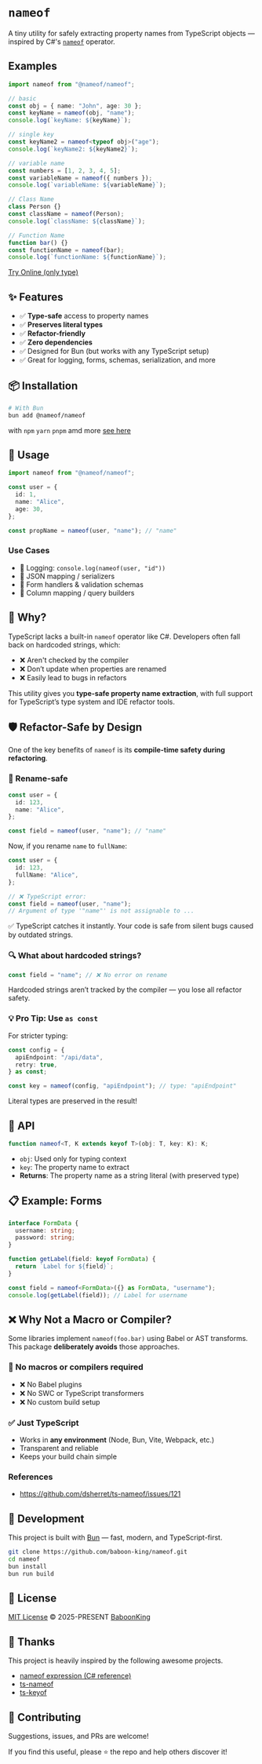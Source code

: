 # `nameof`

A tiny utility for safely extracting property names from TypeScript objects — inspired by C#'s [`nameof`](https://learn.microsoft.com/en-us/dotnet/csharp/language-reference/operators/nameof) operator.

## Examples

```ts
import nameof from "@nameof/nameof";

// basic
const obj = { name: "John", age: 30 };
const keyName = nameof(obj, "name");
console.log(`keyName: ${keyName}`);

// single key
const keyName2 = nameof<typeof obj>("age");
console.log(`keyName2: ${keyName2}`);

// variable name
const numbers = [1, 2, 3, 4, 5];
const variableName = nameof({ numbers });
console.log(`variableName: ${variableName}`);

// Class Name
class Person {}
const className = nameof(Person);
console.log(`className: ${className}`);

// Function Name
function bar() {}
const functionName = nameof(bar);
console.log(`functionName: ${functionName}`);
```

[Try Online (only type)](https://www.typescriptlang.org/play/?#code/JYWwDg9gTgLgBAOwIYgKYQGZw1CI4BEAAsmpgPSnoYEDcAUPeeXAEZIDOwAxvdxAg7wIrAFZwAvHADeiFKgBchAFIQAFggIAaOEgDmiuAGYADHAC+DfoPgBrVAE8AcvMlyyGABQjROglQIASgYmFi4EPQAbVDh7Bz4BIVjHFzQAJjcqTAAeGAcwajgfAD5PAn1UIJDmOAA3JChgJFZo91QEm0QAVxBWVCgONwBtAEYdNJ0jHQAWHQBWAF0rRPh6xubo1JipLK9ZBB6+gYtgxhqAYUjOQa2+K45BgAV+jgEZcw6k7nuOLcz5TCeZ4DATBOA1YGvBBnFgAMS6CG4MGAb1uGARSJRCDYDU8gXen3g6MRyIEfx2AK87CgYJq1PoQA)

## ✨ Features

- ✅ **Type-safe** access to property names
- ✅ **Preserves literal types**
- ✅ **Refactor-friendly**
- ✅ **Zero dependencies**
- ✅ Designed for Bun (but works with any TypeScript setup)
- ✅ Great for logging, forms, schemas, serialization, and more

## 📦 Installation

```bash
# With Bun
bun add @nameof/nameof
```

with `npm` `yarn` `pnpm` amd more [see here](/Installation.md)

## 🚀 Usage

```ts
import nameof from "@nameof/nameof";

const user = {
  id: 1,
  name: "Alice",
  age: 30,
};

const propName = nameof(user, "name"); // "name"
```

### Use Cases

- 🐞 Logging: `console.log(nameof(user, "id"))`
- 📄 JSON mapping / serializers
- 🧪 Form handlers & validation schemas
- 🔧 Column mapping / query builders

## 🧠 Why?

TypeScript lacks a built-in `nameof` operator like C#. Developers often fall back on hardcoded strings, which:

- ❌ Aren't checked by the compiler
- ❌ Don’t update when properties are renamed
- ❌ Easily lead to bugs in refactors

This utility gives you **type-safe property name extraction**, with full support for TypeScript’s type system and IDE refactor tools.

## 🛡️ Refactor-Safe by Design

One of the key benefits of `nameof` is its **compile-time safety during refactoring**.

### 🔁 Rename-safe

```ts
const user = {
  id: 123,
  name: "Alice",
};

const field = nameof(user, "name"); // "name"
```

Now, if you rename `name` to `fullName`:

```ts
const user = {
  id: 123,
  fullName: "Alice",
};

// ❌ TypeScript error:
const field = nameof(user, "name");
// Argument of type '"name"' is not assignable to ...
```

✅ TypeScript catches it instantly. Your code is safe from silent bugs caused by outdated strings.

### 🔍 What about hardcoded strings?

```ts
const field = "name"; // ❌ No error on rename
```

Hardcoded strings aren’t tracked by the compiler — you lose all refactor safety.

### 💡 Pro Tip: Use `as const`

For stricter typing:

```ts
const config = {
  apiEndpoint: "/api/data",
  retry: true,
} as const;

const key = nameof(config, "apiEndpoint"); // type: "apiEndpoint"
```

Literal types are preserved in the result!

## 📌 API

```ts
function nameof<T, K extends keyof T>(obj: T, key: K): K;
```

- `obj`: Used only for typing context
- `key`: The property name to extract
- **Returns**: The property name as a string literal (with preserved type)

## 📋 Example: Forms

```ts
interface FormData {
  username: string;
  password: string;
}

function getLabel(field: keyof FormData) {
  return `Label for ${field}`;
}

const field = nameof<FormData>({} as FormData, "username");
console.log(getLabel(field)); // Label for username
```

## ❌ Why Not a Macro or Compiler?

Some libraries implement `nameof(foo.bar)` using Babel or AST transforms. This package **deliberately avoids** those approaches.

### 🚫 No macros or compilers required

- ❌ No Babel plugins
- ❌ No SWC or TypeScript transformers
- ❌ No custom build setup

### ✅ Just TypeScript

- Works in **any environment** (Node, Bun, Vite, Webpack, etc.)
- Transparent and reliable
- Keeps your build chain simple

### References

- https://github.com/dsherret/ts-nameof/issues/121

## 🔧 Development

This project is built with [Bun](https://bun.sh/) — fast, modern, and TypeScript-first.

```bash
git clone https://github.com/baboon-king/nameof.git
cd nameof
bun install
bun run build
```

## 📄 License

[MIT License](https://github.com/nameof/nameof/blob/main/LICENSE) © 2025-PRESENT [BaboonKing](https://github.com/baboon-king)

## 🌸 Thanks

This project is heavily inspired by the following awesome projects.

- [nameof expression (C# reference)](https://learn.microsoft.com/en-us/dotnet/csharp/language-reference/operators/nameof)
- [ts-nameof](https://github.com/dsherret/ts-nameof)
- [ts-keyof](https://github.com/sotnikov-link/ts-keyof)

## 🙌 Contributing

Suggestions, issues, and PRs are welcome!

If you find this useful, please ⭐️ the repo and help others discover it!
